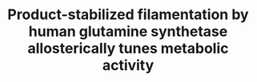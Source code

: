 ---
title: "Product-stabilized filamentation by human glutamine synthetase allosterically tunes metabolic activity"
authors: "**Greene ER**, Muniz R, **Yamamura H**, **Bajaj P, Lee DJ, Thompson EM, Arada A**, Lee GM, Bonomi M, Kollman JM, **Fraser JS**"
# journal: #""
pub_date: "2025-07-04"
image: "/static/img/pub/2025_greene.jpg"
# pmid: #""
# pmcid: #""
biorxiv_version: "2025.07.04.663231v1"
# pdf: #""
paired_maps_and_models:
  - pdb: "9OTM"
    emdb: "70841"
  - pdb: "9OTN"
    emdb: "70842"
  - pdb: "9OTO"
    emdb: "70843"
  - pdb: "9OTP"
    emdb: "70844"
  - pdb: "9OTQ"
    emdb: "70845"
links:
  - name: "Zenodo record: Glutamine synthetase cryo-EM EMMIVox ensemble refinements"
    url: "https://zenodo.org/records/15742546"
  - name: "PLUMED-NEST entry: Product-stabilized filamentation by human glutamine synthetase allosterically tunes metabolic activity"
    url: "https://www.plumed-nest.org/eggs/25/017/"
  - name: "Kollman Lab @ UW"
    url: "https://sites.uw.edu/jkoll/"
  - name: "Bonomi Lab @ Pasteur Institute"
    url: "https://research.pasteur.fr/en/member/massimiliano-bonomi/"
---